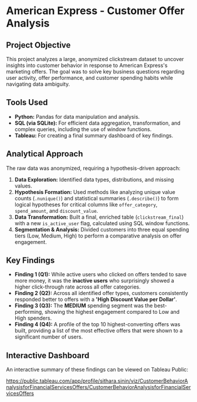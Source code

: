 # American Express - Customer Offer Analysis

## Project Objective
This project analyzes a large, anonymized clickstream dataset to uncover insights into customer behavior in response to American Express's marketing offers. The goal was to solve key business questions regarding user activity, offer performance, and customer spending habits while navigating data ambiguity.

## Tools Used
* **Python:** Pandas for data manipulation and analysis.
* **SQL (via SQLite):** For efficient data aggregation, transformation, and complex queries, including the use of window functions.
* **Tableau:** For creating a final summary dashboard of key findings.

## Analytical Approach
The raw data was anonymized, requiring a hypothesis-driven approach:
1.  **Data Exploration:** Identified data types, distributions, and missing values.
2.  **Hypothesis Formation:** Used methods like analyzing unique value counts (`.nunique()`) and statistical summaries (`.describe()`) to form logical hypotheses for critical columns like `offer_category`, `spend_amount`, and `discount_value`.
3.  **Data Transformation:** Built a final, enriched table (`clickstream_final`) with a new `is_active_user` flag, calculated using SQL window functions.
4.  **Segmentation & Analysis:** Divided customers into three equal spending tiers (Low, Medium, High) to perform a comparative analysis on offer engagement.

## Key Findings
* **Finding 1 (Q1):** While active users who clicked on offers tended to save more money, it was the **inactive users** who surprisingly showed a higher click-through rate across all offer categories.
* **Finding 2 (Q2):** Across all identified offer types, customers consistently responded better to offers with a **'High Discount Value per Dollar'**.
* **Finding 3 (Q3):** The **MEDIUM** spending segment was the best-performing, showing the highest engagement compared to Low and High spenders.
* **Finding 4 (Q4):** A profile of the top 10 highest-converting offers was built, providing a list of the most effective offers that were shown to a significant number of users.

## Interactive Dashboard
An interactive summary of these findings can be viewed on Tableau Public:

 https://public.tableau.com/app/profile/sithara.sinin/viz/CustomerBehaviorAnalysisforFinancialServicesOffers/CustomerBehaviorAnalysisforFinancialServicesOffers 
